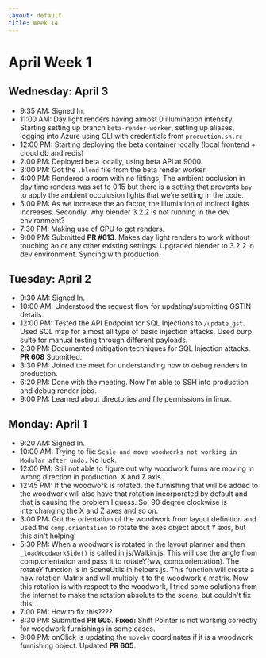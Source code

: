 ```yaml
---
layout: default
title: Week 14
---
```


# **April Week 1**
## **Wednesday: April 3**
- 9:35  AM: Signed In.
- 11:00 AM: Day light renders having almost 0 illumination intensity. Starting setting up branch `beta-render-worker`, setting up aliases, logging into Azure using CLI with credentials from `production.sh.rc`
- 12:00 PM: Starting deploying the beta container locally (local frontend + cloud db and redis)
- 2:00  PM: Deployed beta locally, using beta API at 9000. 
- 3:00  PM: Got the `.blend` file from the beta render worker.  
- 4:00  PM: Rendered a room with no fittings, The ambient occlusion in day time renders was set to 0.15 but there is a setting that prevents `bpy` to apply the ambient occulusion lights that we're setting in the code.
- 5:00  PM: As we increase the ao factor, the illumiation of indirect lights increases. Secondly, why blender 3.2.2 is not running in the dev environment?
- 7:30  PM: Making use of GPU to get renders.
- 9:00  PM: Submitted **PR #613**. Makes day light renders to work without touching ao or any other existing settings. Upgraded blender to 3.2.2 in dev environment. Syncing with production.
  
## **Tuesday: April 2**
- 9:30  AM: Signed In.
- 10:00 AM: Understood the request flow for updating/submitting GSTIN details.
- 12:00 PM: Tested the API Endpoint for SQL Injections to `/update_gst`. Used SQL map for almost all type of basic injection attacks. Used burp suite for manual testing through different payloads.
- 2:30  PM: Documented mitigation techniques for SQL Injection attacks. **PR 608** Submitted.
- 3:30  PM: Joined the meet for understanding how to debug renders in production.
- 6:20  PM: Done with the meeting. Now I'm able to SSH into production and debug render jobs.
- 9:00  PM: Learned about directories and file permissions in linux.

## **Monday: April 1**
- 9:20  AM: Signed In.
- 10:00 AM: Trying to fix: `Scale and move woodworks not working in Modular after undo.` No luck.
- 12:00 PM: Still not able to figure out why woodwork furns are moving in wrong direction in production. X and Z axis 
- 12:45 PM: If the woodwork is rotated, the furnishing that will be added to the woodwork will also have that rotation incorporated by default and that is causing the problem I guess. So, 90 degree clockwise is interchanging the X and Z axes and so on.
- 3:00  PM: Got the orientation of the woodwork from layout definition and used the `comp.orientation` to rotate the axes object about Y axis, but this ain't helping!
- 5:30  PM: When a woodwork is rotated in the layout planner and then `_loadWoodworkSide()` is called in js/Walkin.js. This will use the angle from comp.orientation and pass it to rotateY(ww, comp.orientation). The rotateY function is in SceneUtils in helpers.js. This function will create a new rotation Matrix and will multiply it to the woodwork's matrix. Now this rotation is with respect to the woodwork, I tried some solutions from the internet to make the rotation absolute to the scene, but couldn't fix this!
- 7:00  PM: How to fix this????
- 8:30  PM: Submitted **PR 605**. **Fixed:** Shift Pointer is not working correctly for woodwork furnishings in some cases.
- 9:00  PM: onClick is updating the `moveby` coordinates if it is a woodwork furnishing object. Updated **PR 605**.
